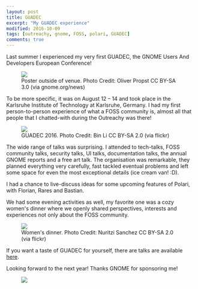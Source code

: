 ```yaml
---
layout: post
title: GUADEC
excerpt: "My GUADEC experience"
modified: 2016-10-09
tags: [outreachy, gnome, FOSS, polari, GUADEC]
comments: true
---
```

<p>Last summer I experienced my very first GUADEC, the GNOME Users And Developers European Conference! </p>
<figure>
    <a href="https://www.gnome.org/wp-content/uploads/2016/09/Poster-outside-of-venue.jpgg" title="!">
        <img src="https://www.gnome.org/wp-content/uploads/2016/09/Poster-outside-of-venue.jpg">
    </a>
	<figcaption>Poster outside of venue. Photo Credit: Oliver Propst CC BY-SA 3.0 (via gnome.org/news)</figcaption>
</figure>
<p>To be more specific, it was on August 12 – 14 and took place in the Karlsruhe Institute of Technology at Karlsruhe, Germany.
I had my first person-to-person experience of what a FOSS community is, almost all that people that I chatted-with during the Outreachy was there!</p>
<figure>
    <a href="https://c7.staticflickr.com/9/8280/28774493630_83b6794674_k.jpg" title="YAY!">
        <img src="https://c7.staticflickr.com/9/8280/28774493630_83b6794674_k.jpg">
    </a>
	<figcaption>GUADEC 2016. Photo Credit: Bin Li CC BY-SA 2.0 (via flickr)</figcaption>
</figure>
<p> 
The wide range of talks was surprising. I attended to tech-talks, FOSS community talks, security talks, UI talks, documentation talks, the annual GNOME reports and a free art talk. The organisation was remarkable, they planned everything very carefully, fast tackled eventual problems and left some space for even the most exceptional details (ice cream van! :D). </p>
<p>
    I had a chance to live-discuss ideas for some upcoming features of Polari, with Florian, Rares and Bastian. 
</p>
<p> 
    We had some evening activities as well, my favorite one was a cozy women's dinner where we openly shared perspectives, interests and experiences not only about the FOSS community.
</p>
<figure>
<a href="https://c4.staticflickr.com/9/8305/29328747835_7712d22158_k.jpg" title="!">
    <img src="https://c4.staticflickr.com/9/8305/29328747835_7712d22158_k.jpg">
  </a>
	<figcaption>Women's dinner. Photo Credit: Nuritzi Sanchez CC BY-SA 2.0 (via flickr)</figcaption>
</figure>
<p> If you want a taste of GUADEC for yourself, there are talks are available <a href="https://2016.guadec.org/schedule">here</a>.
<p>  Looking forward to the next year! Thanks GNOME for sponsoring me! </p>
<figure>
    <img src="http://i.imgur.com/zvHy4Ui.png">
</figure>

